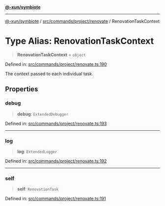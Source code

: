 [**@-xun/symbiote**](../../../../../README.md)

***

[@-xun/symbiote](../../../../../README.md) / [src/commands/project/renovate](../README.md) / RenovationTaskContext

# Type Alias: RenovationTaskContext

> **RenovationTaskContext** = `object`

Defined in: [src/commands/project/renovate.ts:190](https://github.com/Xunnamius/symbiote/blob/7fbd108cee2f783e7fe92308d969f39ae3bc1d0c/src/commands/project/renovate.ts#L190)

The context passed to each individual task.

## Properties

### debug

> **debug**: `ExtendedDebugger`

Defined in: [src/commands/project/renovate.ts:193](https://github.com/Xunnamius/symbiote/blob/7fbd108cee2f783e7fe92308d969f39ae3bc1d0c/src/commands/project/renovate.ts#L193)

***

### log

> **log**: `ExtendedLogger`

Defined in: [src/commands/project/renovate.ts:192](https://github.com/Xunnamius/symbiote/blob/7fbd108cee2f783e7fe92308d969f39ae3bc1d0c/src/commands/project/renovate.ts#L192)

***

### self

> **self**: `RenovationTask`

Defined in: [src/commands/project/renovate.ts:191](https://github.com/Xunnamius/symbiote/blob/7fbd108cee2f783e7fe92308d969f39ae3bc1d0c/src/commands/project/renovate.ts#L191)

